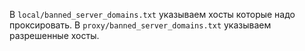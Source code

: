 В ```local/banned_server_domains.txt``` указываем хосты которые надо проксировать.
В ```proxy/banned_server_domains.txt``` указываем разрешенные хосты.